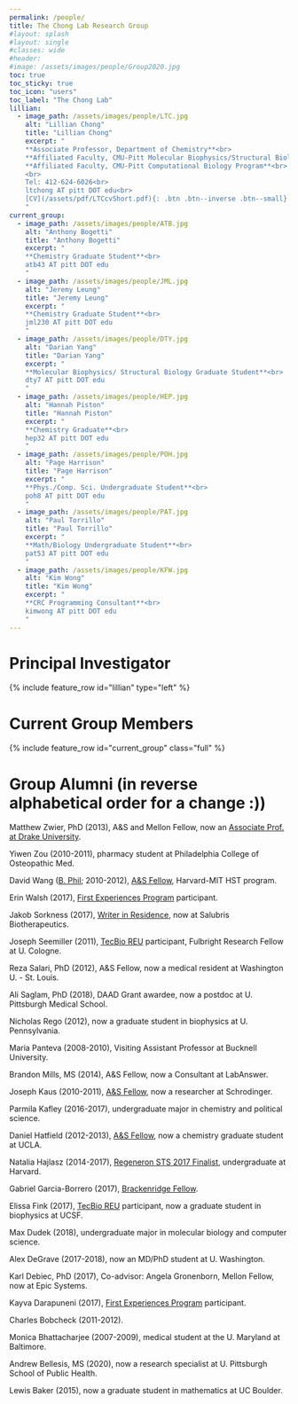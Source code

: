```yaml
---
permalink: /people/
title: The Chong Lab Research Group
#layout: splash
#layout: single
#classes: wide
#header:
#image: /assets/images/people/Group2020.jpg
toc: true
toc_sticky: true
toc_icon: "users"
toc_label: "The Chong Lab"
lillian:
  - image_path: /assets/images/people/LTC.jpg
    alt: "Lillian Chong"
    title: "Lillian Chong"
    excerpt: "
    **Associate Professor, Department of Chemistry**<br>
    **Affiliated Faculty, CMU-Pitt Molecular Biophysics/Structural Biology Program**<br>
    **Affiliated Faculty, CMU-Pitt Computational Biology Program**<br>
    <br>
    Tel: 412-624-6026<br>
    ltchong AT pitt DOT edu<br>
    [CV](/assets/pdf/LTCcvShort.pdf){: .btn .btn--inverse .btn--small}
    "
current_group:
  - image_path: /assets/images/people/ATB.jpg
    alt: "Anthony Bogetti"
    title: "Anthony Bogetti"
    excerpt: "
    **Chemistry Graduate Student**<br>
    atb43 AT pitt DOT edu
    "
  - image_path: /assets/images/people/JML.jpg
    alt: "Jeremy Leung"
    title: "Jeremy Leung"
    excerpt: "
    **Chemistry Graduate Student**<br>
    jml230 AT pitt DOT edu
    "
  - image_path: /assets/images/people/DTY.jpg
    alt: "Darian Yang"
    title: "Darian Yang"
    excerpt: "
    **Molecular Biophysics/ Structural Biology Graduate Student**<br>
    dty7 AT pitt DOT edu
    "
  - image_path: /assets/images/people/HEP.jpg
    alt: "Hannah Piston"
    title: "Hannah Piston"
    excerpt: "
    **Chemistry Graduate**<br>
    hep32 AT pitt DOT edu
    "
  - image_path: /assets/images/people/POH.jpg
    alt: "Page Harrison"
    title: "Page Harrison"
    excerpt: "
    **Phys./Comp. Sci. Undergraduate Student**<br>
    poh8 AT pitt DOT edu
    "
  - image_path: /assets/images/people/PAT.jpg
    alt: "Paul Torrillo"
    title: "Paul Torrillo"
    excerpt: "
    **Math/Biology Undergraduate Student**<br>
    pat53 AT pitt DOT edu
    "
  - image_path: /assets/images/people/KFW.jpg
    alt: "Kim Wong"
    title: "Kim Wong"
    excerpt: "
    **CRC Programming Consultant**<br>
    kimwong AT pitt DOT edu
    "
---
```


# Principal Investigator
{% include feature_row id="lillian" type="left" %}

# Current Group Members
{% include feature_row id="current_group" class="full" %}

# Group Alumni (in reverse alphabetical order for a change :))

Matthew Zwier, PhD (2013), A&S and Mellon Fellow, now an [Associate Prof. at Drake University](https://www.drake.edu/chemistry/facultystaff/drmatthewzwier/).  

Yiwen Zou (2010-2011), pharmacy student at Philadelphia College of Osteopathic Med.  

David Wang ([B. Phil](http://www.honorscollege.pitt.edu/bphil-degree); 2010-2012), [A&S Fellow](https://www.asundergrad.pitt.edu/research/awards-and-funding#summer-undergraduate-research-awards), Harvard-MIT HST program.  

Erin Walsh (2017), [First Experiences Program](https://www.asundergrad.pitt.edu/research/first-experiences-research) participant.  

Jakob Sorkness (2017), [Writer in Residence](https://medium.com/pitt-undergraduate-science-writing), now at Salubris Biotherapeutics.  

Joseph Seemiller (2011), [TecBio REU](http://www.tecbioreu.pitt.edu/) participant, Fulbright Research Fellow at U. Cologne.  

Reza Salari, PhD (2012), A&S Fellow, now a medical resident at Washington U. - St. Louis.  

Ali Saglam, PhD (2018), DAAD Grant awardee, now a postdoc at U. Pittsburgh Medical School.  

Nicholas Rego (2012), now a graduate student in biophysics at U. Pennsylvania.  

Maria Panteva (2008-2010), Visiting Assistant Professor at Bucknell University.  

Brandon Mills, MS (2014), A&S Fellow, now a Consultant at LabAnswer.  

Joseph Kaus (2010-2011), [A&S Fellow](https://www.asundergrad.pitt.edu/research/awards-and-funding#summer-undergraduate-research-awards), now a researcher at Schrodinger.  

Parmila Kafley (2016-2017), undergraduate major in chemistry and political science.  

Daniel Hatfield (2012-2013), [A&S Fellow](https://www.asundergrad.pitt.edu/research/awards-and-funding#summer-undergraduate-research-awards), now a chemistry graduate student at UCLA.  

Natalia Hajlasz (2014-2017), [Regeneron STS 2017 Finalist](https://student.societyforscience.org/regeneronsts-finalists-2017), undergraduate at Harvard.

Gabriel Garcia-Borrero (2017), [Brackenridge Fellow](http://www.honorscollege.pitt.edu/summer-brackenridge-fellowships).  

Elissa Fink (2017), [TecBio REU](http://www.tecbioreu.pitt.edu/) participant, now a graduate student in biophysics at UCSF.  

Max Dudek (2018), undergraduate major in molecular biology and computer science.  

Alex DeGrave (2017-2018), now an MD/PhD student at U. Washington.  

Karl Debiec, PhD (2017), Co-advisor: Angela Gronenborn, Mellon Fellow, now at Epic Systems.  

Kayva Darapuneni (2017), [First Experiences Program](https://www.asundergrad.pitt.edu/research/first-experiences-research) participant.  

Charles Bobcheck (2011-2012).  

Monica Bhattacharjee (2007-2009), medical student at the U. Maryland at Baltimore. 

Andrew Bellesis, MS (2020), now a research specialist at U. Pittsburgh School of Public Health.  

Lewis Baker (2015), now a graduate student in mathematics at UC Boulder.  












